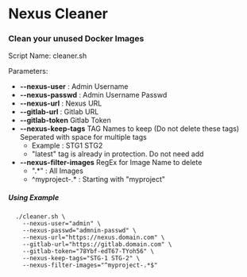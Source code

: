 # Nexus Cleaner

### Clean your unused Docker Images

Script Name:  cleaner.sh

Parameters:

* **--nexus-user** : Admin Username
* **--nexus-passwd** : Admin Username Passwd
* **--nexus-url** : Nexus URL
* **--gitlab-url** : Gitlab URL
* **--gitlab-token**  Gitlab Token
* **--nexus-keep-tags** TAG Names to keep (Do not delete these tags) Seperated with space for multiple tags
  * Example :  STG1 STG2
  * "latest" tag is already in protection. Do not need add
* **--nexus-filter-images** RegEx for Image Name to delete
  * ".*" : All Images
  * ^myproject-.* : Starting with "myproject"

##### Using Example

```
  ./cleaner.sh \
    --nexus-user="admin" \
    --nexus-passwd="admnin-passwd" \
    --nexus-url="https://nexus.domain.com" \
    --gitlab-url="https://gitlab.domain.com" \
    --gitlab-token="78Ybf-edT67-TYoh56" \
    --nexus-keep-tags="STG-1 STG-2" \
    --nexus-filter-images="^myproject-.*$"
```
